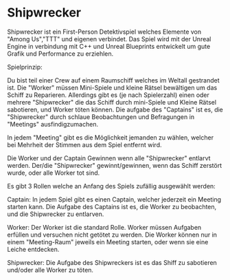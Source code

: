 # Shipwrecker

Shipwrecker ist ein First-Person Detektivspiel welches Elemente von "Among Us","TTT" und eigenen verbindet.
Das Spiel wird mit der Unreal Engine in verbindung mit C++ und Unreal Blueprints entwickelt um gute Grafik und Performance zu erziehlen.

Spielprinzip:

Du bist teil einer Crew auf einem Raumschiff welches im Weltall gestrandet ist.
Die "Worker" müssen Mini-Spiele und kleine Rätsel bewältigen um das Schiff zu Reparieren.
Allerdings gibt es (je nach Spielerzahl) einen oder mehrere "Shipwrecker" die das Schiff durch mini-Spiele und Kleine Rätsel sabotieren, und Worker töten können.
Die aufgabe des "Captains" ist es, die "Shipwrecker" durch schlaue Beobachtungen und Befragungen in "Meetings" ausfindigzumachen.

In jedem "Meeting" gibt es die Möglichkeit jemanden zu wählen, welcher bei Mehrheit der Stimmen aus dem Spiel entfernt wird.

Die Worker und der Captain Gewinnen wenn alle "Shipwrecker" entlarvt werden.
Der/die "Shipwrecker" gewinnt/gewinnen, wenn das Schiff zerstört wurde, oder alle Worker tot sind.



Es gibt 3 Rollen welche an Anfang des Spiels zufällig ausgewählt werden:

  Captain: In jedem Spiel gibt es einen Captain, welcher jederzeit ein Meeting starten kann.
           Die Aufgabe des Captains ist es, die Worker zu beobachten, und die Shipwrecker zu entlarven.
 
  Worker:  Der Worker ist die standard Rolle. Worker müssen Aufgaben erfüllen und versuchen nicht getötet zu werden.
           Die Worker können nur in einem "Meeting-Raum" jeweils ein Meeting starten, oder wenn sie eine Leiche entdecken.
          
  Shipwrecker: Die Aufgabe des Shipwreckers ist es das Shiff zu sabotieren und/oder alle Worker zu töten.
          
 
